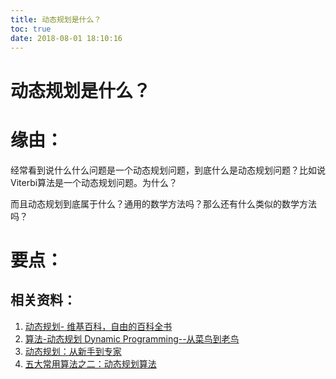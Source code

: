 ```yaml
---
title: 动态规划是什么？
toc: true
date: 2018-08-01 18:10:16
---
```

# 动态规划是什么？




# 缘由：


经常看到说什么什么问题是一个动态规划问题，到底什么是动态规划问题？比如说Viterbi算法是一个动态规划问题。为什么？

而且动态规划到底属于什么？通用的数学方法吗？那么还有什么类似的数学方法吗？


# 要点：





## 相关资料：

1. [动态规划- 维基百科，自由的百科全书](https://zh.wikipedia.org/zh-hans/%E5%8A%A8%E6%80%81%E8%A7%84%E5%88%92)
2. [算法-动态规划 Dynamic Programming--从菜鸟到老鸟](https://blog.csdn.net/u013309870/article/details/75193592)
3. [动态规划：从新手到专家](http://www.hawstein.com/posts/dp-novice-to-advanced.html)
4. [五大常用算法之二：动态规划算法](http://www.cnblogs.com/steven_oyj/archive/2010/05/22/1741374.html)
